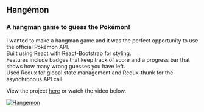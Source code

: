 ## Hangémon

### A hangman game to guess the Pokémon!

I wanted to make a hangman game and it was the perfect opportunity to use the official Pokémon API.<br />
Built using React with React-Bootstrap for styling.<br />
Features include badges that keep track of score and a progress bar that shows how many wrong guesses you have left.<br />
Used Redux for global state management and Redux-thunk for the asynchronous API call.  

View the project [here](https://hangemon.netlify.com/) or watch the video below.

[![Hangemon](http://img.youtube.com/vi/IaLdSdVeCec/0.jpg)](http://www.youtube.com/watch?v=s3mlI2ZdhTs "Hangemon")

